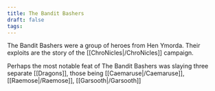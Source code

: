 ```yaml
---
title: The Bandit Bashers
draft: false
tags:
---
```

The Bandit Bashers were a group of heroes from Hen Ymorda. Their exploits are the story of the [[ChroNicles|/ChroNicles]] campaign. 

Perhaps the most notable feat of The Bandit Bashers was slaying three separate [[Dragons]], those being
	[[Caemaruse|/Caemaruse]],
	[[Raemose|/Raemose]],
	[[Garsooth|/Garsooth]]
